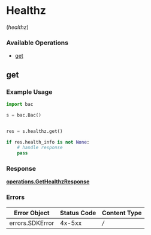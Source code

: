 # Healthz
(*healthz*)

### Available Operations

* [get](#get)

## get

### Example Usage

```python
import bac

s = bac.Bac()


res = s.healthz.get()

if res.health_info is not None:
    # handle response
    pass
```


### Response

**[operations.GetHealthzResponse](../../models/operations/gethealthzresponse.md)**
### Errors

| Error Object    | Status Code     | Content Type    |
| --------------- | --------------- | --------------- |
| errors.SDKError | 4x-5xx          | */*             |
